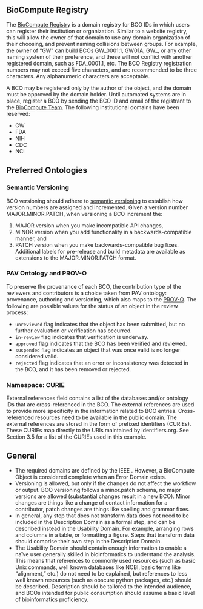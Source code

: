 ## BioCompute Registry

The [BioCompute Registry](https://biocomputeobject.org/tst/registry.html) is a domain registry for BCO IDs in which users can register their institution or organization. Similar to a website registry, this will allow the owner of that domain to use any domain organization of their choosing, and prevent naming collisions between groups. For example, the owner of “GW” can build BCOs GW_0001.1, GW01A, GW_<lastname>, or any other naming system of their preference, and these will not conflict with another registered domain, such as FDA_0001.1, etc. The BCO Registry registration numbers may not exceed five characters, and are recommended to be three characters. Any alphanumeric characters are acceptable.

A BCO may be registered only by the author of the object, and the domain must be approved by the domain holder. Until automated systems are in place, register a BCO by sending the BCO ID and email of the registrant to the [BioCompute Team](mailto:keeneyjg@gwu.edu). The following institutional domains have been reserved:

* GW
* FDA
* NIH
* CDC
* NCI




## Preferred Ontologies

### Semantic Versioning
BCO versioning should adhere to [semantic versioning](https://semver.org/) to establish how version numbers are assigned and incremented. Given a version number MAJOR.MINOR.PATCH, when versioning a BCO increment the:
1. MAJOR version when you make incompatible API changes,
2. MINOR version when you add functionality in a backwards-compatible manner, and
3. PATCH version when you make backwards-compatible bug fixes.
Additional labels for pre-release and build metadata are available as extensions to the MAJOR.MINOR.PATCH format.

### PAV Ontology and PROV-O
To preserve the provenance of each BCO, the contribution type of the reviewers and contributors is a choice taken from PAV ontology: provenance, authoring and versioning, which also maps to the [PROV-O](https://www.w3.org/TR/prov-o/). The following are possible values for the status of an object in the review process:
* `unreviewed` flag indicates that the object has been submitted, but no further evaluation or verification has occurred.  
* `in-review` flag indicates that verification is underway. 
* `approved` flag indicates that the BCO has been verified and reviewed. 
* `suspended` flag indicates an object that was once valid is no longer considered valid. 
* `rejected` flag indicates that an error or inconsistency was detected in the BCO, and it has been removed or rejected.


### Namespace: CURIE
External references field contains a list of the databases and/or ontology IDs that are cross-referenced in the BCO. The external references are used to provide more specificity in the information related to BCO entries. Cross-referenced resources need to be available in the public domain. The external references are stored in the form of prefixed identifiers (CURIEs). These CURIEs map directly to the URIs maintained by identifiers.org. See Section 3.5 for a list of the CURIEs used in this example.





## General
* The required domains are defined by the IEEE <link>. However, a BioCompute Object is considered complete when an Error Domain exists.
* Versioning is allowed, but only if the changes do not affect the workflow or output. BCO versioning follows a minor.patch schema, no major versions are allowed (substantial changes result in a new BCO). Minor changes are things like a change of contact information for a contributor, patch changes are things like spelling and grammar fixes.
* In general, any step that does not transform data does not need to be included in the Description Domain as a formal step, and can be described instead in the Usability Domain. For example, arranging rows and columns in a table, or formatting a figure. Steps that transform data should comprise their own step in the Description Domain.
* The Usability Domain should contain enough information to enable a naïve user generally skilled in bioinformatics to understand the analysis. This means that references to commonly used resources (such as basic Unix commands, well known databases like NCBI, basic terms like “alignment,” etc.) do not need to be explained, but references to less well known resources (such as obscure python packages, etc.) should be described. Description should be tailored to the intended audience, and BCOs intended for public consumption should assume a basic level of bioinformatics proficiency.


